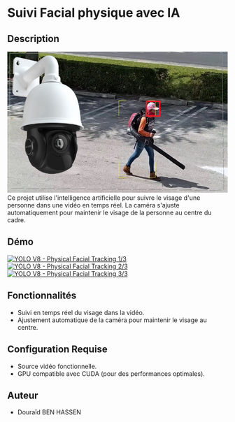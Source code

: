 # Suivi Facial physique avec IA

## Description
![](description.png)
Ce projet utilise l'intelligence artificielle pour suivre le visage d'une personne dans une vidéo en temps réel. La caméra s'ajuste automatiquement pour maintenir le visage de la personne au centre du cadre.

## Démo
[![YOLO V8 - Physical Facial Tracking 1/3](https://img.youtube.com/vi/MxSsujQ8N_g/maxresdefault.jpg)](https://youtube.com/shorts/MxSsujQ8N_g)
[![YOLO V8 - Physical Facial Tracking 2/3](https://img.youtube.com/vi/BjdSNOj8f5c/maxresdefault.jpg)](https://youtube.com/shorts/BjdSNOj8f5c)
[![YOLO V8 - Physical Facial Tracking 3/3](https://img.youtube.com/vi/pZrolU5ez7I/maxresdefault.jpg)](https://youtube.com/shorts/pZrolU5ez7I)

## Fonctionnalités

- Suivi en temps réel du visage dans la vidéo.
- Ajustement automatique de la caméra pour maintenir le visage au centre.

## Configuration Requise

- Source vidéo fonctionnelle.
- GPU compatible avec CUDA (pour des performances optimales).

## Auteur
- Douraïd BEN HASSEN